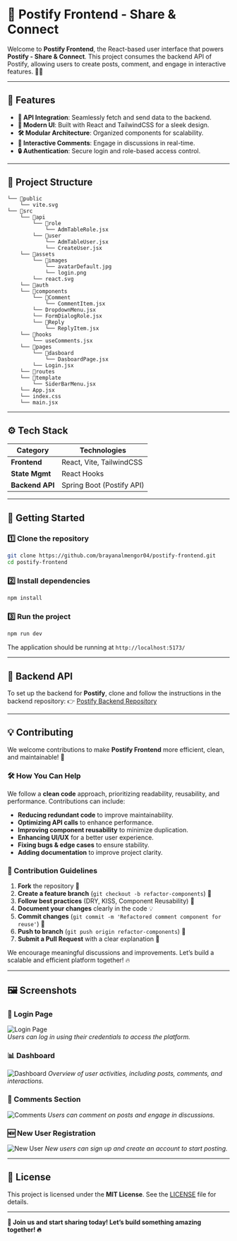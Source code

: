 # 🚀 Postify Frontend - Share & Connect

Welcome to **Postify Frontend**, the React-based user interface that powers **Postify - Share & Connect**. This project consumes the backend API of Postify, allowing users to create posts, comment, and engage in interactive features. 💬🎉

---
## 📌 Features
- **📡 API Integration**: Seamlessly fetch and send data to the backend.
- **🎨 Modern UI**: Built with React and TailwindCSS for a sleek design.
- **🛠️ Modular Architecture**: Organized components for scalability.
- **💬 Interactive Comments**: Engage in discussions in real-time.
- **🔒 Authentication**: Secure login and role-based access control.

---
## 📂 Project Structure
```
└── 📁public
    └── vite.svg
└── 📁src
    └── 📁api
        └── 📁role
            └── AdmTableRole.jsx
        └── 📁user
            └── AdmTableUser.jsx
            └── CreateUser.jsx
    └── 📁assets
        └── 📁images
            └── avatarDefault.jpg
            └── login.png
        └── react.svg
    └── 📁auth
    └── 📁components
        └── 📁Comment
            └── CommentItem.jsx
        └── DropdownMenu.jsx
        └── FormDialogRole.jsx
        └── 📁Reply
            └── ReplyItem.jsx
    └── 📁hooks
        └── useComments.jsx
    └── 📁pages
        └── 📁dasboard
            └── DasboardPage.jsx
        └── Login.jsx
    └── 📁routes
    └── 📁template
        └── SiderBarMenu.jsx
    └── App.jsx
    └── index.css
    └── main.jsx
```
---

## ⚙️ Tech Stack
| **Category**  | **Technologies**             |
|--------------|-----------------------------|
| **Frontend** | React, Vite, TailwindCSS    |
| **State Mgmt** | React Hooks               |
| **Backend API** | Spring Boot (Postify API) |

---

## 🚀 Getting Started
### 1️⃣ Clone the repository
```bash
git clone https://github.com/brayanalmengor04/postify-frontend.git
cd postify-frontend
```
### 2️⃣ Install dependencies
```bash
npm install
```
### 3️⃣ Run the project
```bash
npm run dev
```
The application should be running at `http://localhost:5173/`

---

## 🔗 Backend API
To set up the backend for **Postify**, clone and follow the instructions in the backend repository:
👉 [Postify Backend Repository](https://github.com/brayanalmengor04/postify-backend)

---

## 💡 Contributing
We welcome contributions to make **Postify Frontend** more efficient, clean, and maintainable! 🚀

### 🛠️ How You Can Help
We follow a **clean code** approach, prioritizing readability, reusability, and performance. Contributions can include:

- **Reducing redundant code** to improve maintainability.
- **Optimizing API calls** to enhance performance.
- **Improving component reusability** to minimize duplication.
- **Enhancing UI/UX** for a better user experience.
- **Fixing bugs & edge cases** to ensure stability.
- **Adding documentation** to improve project clarity.

### 📝 Contribution Guidelines
1. **Fork** the repository 🍴
2. **Create a feature branch** (`git checkout -b refactor-components`) 🌱
3. **Follow best practices** (DRY, KISS, Component Reusability) 📜
4. **Document your changes** clearly in the code 💡
5. **Commit changes** (`git commit -m 'Refactored comment component for reuse'`) 💾
6. **Push to branch** (`git push origin refactor-components`) 🚀
7. **Submit a Pull Request** with a clear explanation 📩

We encourage meaningful discussions and improvements. Let’s build a scalable and efficient platform together! 🔥

---

## 🖼️ Screenshots
### 🔐 Login Page
![Login Page](github/demo/login.jpg)  
_Users can log in using their credentials to access the platform._

### 📊 Dashboard
![Dashboard](github/demo/dasboard.png)
_Overview of user activities, including posts, comments, and interactions._

### 💬 Comments Section
![Comments](github/demo/comentarios.png)
_Users can comment on posts and engage in discussions._

### 🆕 New User Registration
![New User](github/demo/newuser.png)
_New users can sign up and create an account to start posting._

---

## 📜 License
This project is licensed under the **MIT License**. See the [LICENSE](LICENSE) file for details.

---

**🚀 Join us and start sharing today! Let’s build something amazing together! 🔥**
